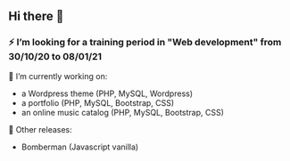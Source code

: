 ## Hi there 👋

<!--
**citizenz7/citizenz7** is a ✨ _special_ ✨ repository because its `README.md` (this file) appears on your GitHub profile.

Here are some ideas to get you started:
-->

### ⚡ I’m looking for a training period in "Web development" from 30/10/20 to 08/01/21

🔭 I’m currently working on:
- a Wordpress theme (PHP, MySQL, Wordpress)
- a portfolio (PHP, MySQL, Bootstrap, CSS)
- an online music catalog (PHP, MySQL, Bootstrap, CSS)

🌱 Other releases:
- Bomberman (Javascript vanilla)

<!--
- 🌱 I’m currently learning ...
- 👯 I’m looking to collaborate on ...
- 🤔 I’m looking for help with ...
- 💬 Ask me about ...
- 📫 How to reach me: ...
- 😄 Pronouns: ...
- ⚡ Fun fact: ...
-->
